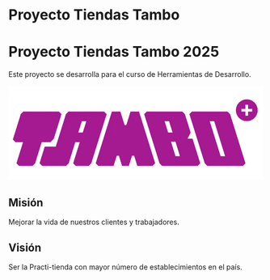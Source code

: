# Proyecto Tiendas Tambo
# Proyecto Tiendas Tambo 2025
Este proyecto se desarrolla para el curso de Herramientas de Desarrollo.

![Logo Tiendas Tambo](src/assets/img/logo-tambo2.png)



## Misión

Mejorar la vida de nuestros clientes y trabajadores.



## Visión

Ser la Practi-tienda con mayor número de establecimientos en el país.



